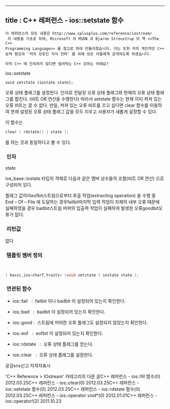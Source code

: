 ----------------
title : C++ 레퍼런스 - ios::setstate 함수
--------------



```warning
이 레퍼런스의 모든 내용은 http://www.cplusplus.com/reference/iostream/
 의 내용을 기초로 하여, Microsoft 의 MSDN 과 Bjarne Stroustrup 의 책 <<The C++ 
Programming Language>> 를 참고로 하여 만들어졌습니다. 이는 또한 저의 개인적인 C++ 능력 향상과 '저의 모토인 지식 전파' 를 위해 모든 이들에게 공개하도록 하겠습니다.
```

```info
아직 C++ 에 친숙하지 않다면 씹어먹는 C++ 강좌는 어때요?
```

ios::setstate

```info
void setstate (iostate state);
```


오류 상태 플래그를 설정한다.
인자로 전달된 오류 상태 플래그와 현재의 오류 상태 플래그를 합친다. (비트 OR 연산을 수행한다) 따라서 setstate 함수는 현재 이미 켜져 있는 오류 비트는 끌 수 없다. 만일, 켜져 있는 오류 비트를 끄고 싶다면 clear 함수를 이용하여 현재 설정된 오류 상태 플래그 값을 모두 지우고 사용자가 새롭게 설정할 수 있다.

이 함수는 

```cpp
clear ( rdstate() | state );
```


를 하는 것과 동일하다고 볼 수 있다.



###  인자





state

ios_base::iostate 타입의 객체로 다음과 같은 멤버 상수들의 조합(비트 OR 연산) 으로 구성되어 있다.


플래그 값의미eofbit스트림으로부터 추출 작업(extracting operation) 을 수행 중 End – Of –
  File 에 도달하는 경우failbit마지막 입력 작업이 자체의 내부 오류 때문에 실패하였을
  경우 badbit스트림 버퍼의 입출력 작업이 실패하여 발생한 오류goodbit오류가 없다. 



###  리턴값



없다



###  템플릿 멤버 정의





```cpp


( basic_ios<charT,traits> )void setstate ( iostate state );
```




###  연관된 함수






* ios::fail
  :  failbit 이나 badbit 이 설정되어 있는지 확인한다. 



* ios::bad
  :  badbit 이 설정되어 있는지 확인한다.  



* ios::good
 :  스트림에 어떠한 오류 플래그도 설정되지 않았는지 확인한다.

* ios::eof
  :  eofbit 이 설정되어 있는지 확인한다. 



* ios::rdstate
  :  오류 상태 플래그를 얻는다. 



* ios::clear
  :  오류 상태 플래그를 설정한다.





공감sns신고
저작자표시

'C++ Reference > IOstream' 카테고리의 다른 글C++ 레퍼런스 - ios::fill 함수(0)
2012.03.25C++ 레퍼런스 - ios::clear(0)
2012.03.25C++ 레퍼런스 - ios::setstate 함수(0)
2012.03.25C++ 레퍼런스 - ios::rdstate 함수(0)
2012.03.25C++ 레퍼런스 - ios::operator void*(0)
2012.01.01C++ 레퍼런스 - ios::operator!(2)
2011.10.23


